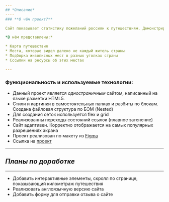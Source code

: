 ```yaml
---
## *Описание*
----
### **О чём проект?**

Сайт показывает статистику пожеланий россиян к путешествиям. Демонстрирует красивые фотографии с описанием интересных мест и приводит ссылки на соответсующие ресурсы.

*В нём представлены:*

* Карта путешествия
* Места, которые видел далеко не каждый житель страны
* Подборка живописных мест в разных уголках страны
* Сссылки на ресурсы об этих местах

---
```

  ### **Функциональность и используемые технологии:**

* Данный проект является *одностраничным* сайтом, написанный на языке разметки HTML5.
* Стили и картинки в самостоятельных папках и разбиты по блокам. Создана файловая структура по БЭМ (Nested)
* Для создания сеток используется  flex и grid
* Реализованны переходы состояний ссылок (плавное затенение)
* Сайт адаптивен. Корректно отображается на самых популярных разрешениях экрана
* Проект реализован по макету из [Figma](https://www.figma.com/file/5S2WSbEFL6awjVWJ0NWL8Q/Sprint-3_-Russia-_-desktop-mobile?node-id=28503%3A0)
* Ссылка на [проект]()

---
## *Планы по доработке*

---

- Добавить интерактивные элементы, скролл по странице, показывающий километраж путешествия
- Реализовать англоязычную версию сайта
- Добавить форму для отправки отзыва о сайте
